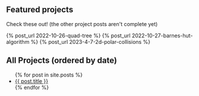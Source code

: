 ## Featured projects

Check these out! (the other project posts aren't complete yet)

{% post_url 2022-10-26-quad-tree %}
{% post_url 2022-10-27-barnes-hut-algorithm %}
{% post_url 2023-4-7-2d-polar-collisions %}

## All Projects (ordered by date)

<ul>
  {% for post in site.posts %}
    <li>
      <a href="{{ post.url }}">{{ post.title }}</a>
    </li>
  {% endfor %}
</ul>
